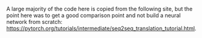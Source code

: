 A large majority of the code here is copied from the following site, but the point here was to get a good comparison point and not build a neural network from scratch: https://pytorch.org/tutorials/intermediate/seq2seq_translation_tutorial.html.